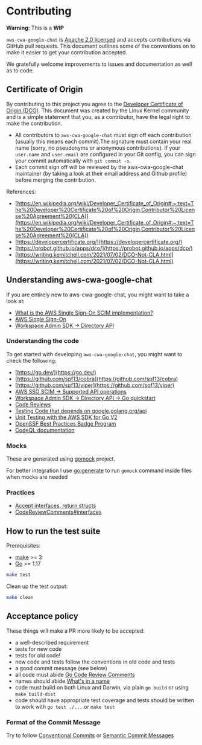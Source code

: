 # Contributing

__Warning:__ This is a __WIP__

`aws-cwa-google-chat` is [Apache 2.0 licensed](https://github.com/slashdevops/aws-cwa-google-chat/blob/main/LICENSE) and
accepts contributions via GitHub pull requests. This document outlines
some of the conventions on to make it easier to get your contribution
accepted.

We gratefully welcome improvements to issues and documentation as well as to
code.

## Certificate of Origin

By contributing to this project you agree to the [Developer Certificate of
Origin (DCO)]([DCO](https://en.wikipedia.org/wiki/Developer_Certificate_of_Origin#:~:text=The%20Developer%20Certificate%20of%20Origin,Contributor%20License%20Agreement%20(CLA).)). This document was created by the Linux Kernel community and is a
simple statement that you, as a contributor, have the legal right to make the
contribution.

- All contributors to `aws-cwa-google-chat` must sign off each contribution (usually this means each commit).The signature must contain your real name (sorry, no pseudonyms or anonymous contributions).  If your `user.name` and `user.email` are configured in your Git config, you can sign your commit automatically with `git commit -s`.
- Each commit sign off will be reviewed by the aws-cwa-google-chat maintainer (by taking a look at their email address and Github profile) before merging the contribution.

References:

- [https://en.wikipedia.org/wiki/Developer_Certificate_of_Origin#:~:text=The%20Developer%20Certificate%20of%20Origin,Contributor%20License%20Agreement%20(CLA)](https://en.wikipedia.org/wiki/Developer_Certificate_of_Origin#:~:text=The%20Developer%20Certificate%20of%20Origin,Contributor%20License%20Agreement%20(CLA))
- [https://developercertificate.org/](https://developercertificate.org/)
- [https://probot.github.io/apps/dco/](https://probot.github.io/apps/dco/)
- [https://writing.kemitchell.com/2021/07/02/DCO-Not-CLA.html](https://writing.kemitchell.com/2021/07/02/DCO-Not-CLA.html)

## Understanding aws-cwa-google-chat

If you are entirely new to aws-cwa-google-chat, you might want to take a look at:

- [What is the AWS Single Sign-On SCIM implementation?](https://docs.aws.amazon.com/singlesignon/latest/developerguide/what-is-scim.html)
- [AWS Single Sign-On](https://aws.amazon.com/es/single-sign-on/)
- [Workspace Admin SDK -> Directory API](https://developers.google.com/admin-sdk/directory)

### Understanding the code

To get started with developing `aws-cwa-google-chat`, you might want to check the following:

- [https://go.dev/](https://go.dev/)
- [https://github.com/spf13/cobra](https://github.com/spf13/cobra)
- [https://github.com/spf13/viper](https://github.com/spf13/viper)
- [AWS SSO SCIM -> Supported API operations](https://docs.aws.amazon.com/singlesignon/latest/developerguide/supported-apis.html)
- [Workspace Admin SDK -> Directory API -> Go quickstart](https://developers.google.com/admin-sdk/directory/v1/quickstart/go)
- [Code Reviews](https://github.com/golang/go/wiki/CodeReviewComments)
- [Testing Code that depends on google.golang.org/api](https://github.com/googleapis/google-api-go-client/blob/master/testing.md)
- [Unit Testing with the AWS SDK for Go V2](https://aws.github.io/aws-sdk-go-v2/docs/unit-testing/)
- [OpenSSF Best Practices Badge Program](https://bestpractices.coreinfrastructure.org/en)
- [CodeQL documentation](https://codeql.github.com/docs/)

### Mocks

These are generated using [gomock](https://github.com/golang/mock) project.

For better integration I use [go:generate](https://pkg.go.dev/cmd/go/internal/generate) to run `gomock` command inside files when mocks are needed

### Practices

- [Accept interfaces, return structs](https://bryanftan.medium.com/accept-interfaces-return-structs-in-go-d4cab29a301b)
- [CodeReviewComments#interfaces](https://github.com/golang/go/wiki/CodeReviewComments#interfaces)

## How to run the test suite

Prerequisites:

- [make](https://www.gnu.org/software/make/) >= 3
- [Go](https://go.dev/learn/) >= 1.17

```bash
make test
```

Clean up the test output:

```bash
make clean
```

## Acceptance policy

These things will make a PR more likely to be accepted:

- a well-described requirement
- tests for new code
- tests for old code!
- new code and tests follow the conventions in old code and tests
- a good commit message (see below)
- all code must abide [Go Code Review Comments](https://github.com/golang/go/wiki/CodeReviewComments)
- names should abide [What's in a name](https://talks.golang.org/2014/names.slide#1)
- code must build on both Linux and Darwin, via plain `go build` or using `make build-dist`
- code should have appropriate test coverage and tests should be written to work with `go test ./...` or `make test`

### Format of the Commit Message

Try to follow [Conventional Commits](https://www.conventionalcommits.org/en/v1.0.0/) or [Semantic Commit Messages](https://gist.github.com/joshbuchea/6f47e86d2510bce28f8e7f42ae84c716)
